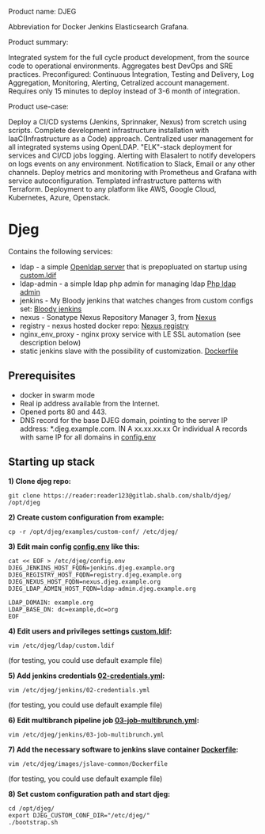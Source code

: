 Product name: DJEG

Abbreviation for Docker Jenkins Elasticsearch Grafana.

Product summary:

Integrated system for the full cycle product development, from the source code to operational environments.
Aggregates best DevOps and SRE practices.
Preconfigured: Continuous Integration, Testing and Delivery, Log Aggregation,
Monitoring, Alerting, Cetralized account management.
Requires only 15 minutes to deploy instead of 3-6 month of integration.

Product use-case:

Deploy a CI/CD systems (Jenkins, Sprinnaker, Nexus) from scretch using scripts.
Complete development infrastructure installation with IaaC(Infrastructure as a Code) approach.
Centralized user management for all integrated systems using OpenLDAP.
"ELK"-stack deployment for services and CI/CD jobs logging. 
Alerting with Elasalert to notify developers on logs events on any environment.
Notification to Slack, Email or any other channels.
Deploy metrics and monitoring with Prometheus and Grafana with service autoconfiguration.
Templated infrastructure patterns with Terraform.
Deployment to any platform like AWS, Google Cloud, Kubernetes, Azure, Openstack.

# Djeg

Contains the following services:
* ldap - a simple [Openldap server](https://github.com/osixia/docker-openldap) that is prepopluated on startup using [custom.ldif](examples/custom-conf/ldap/custom.ldif)
* ldap-admin - a simple ldap php admin for managing ldap [Php ldap admin](https://github.com/osixia/docker-phpLDAPadmin)
* jenkins - My Bloody jenkins that watches changes from custom configs set: [Bloody jenkins](https://github.com/odavid/my-bloody-jenkins)
* nexus - Sonatype Nexus Repository Manager 3, from [Nexus](https://hub.docker.com/r/sonatype/nexus3/)
* registry - nexus hosted docker repo: [Nexus registry](https://help.sonatype.com/repomanager3/private-registry-for-docker)
* nginx_env_proxy - nginx proxy service with LE SSL automation (see description below)
* static jenkins slave with the possibility of customization. [Dockerfile](examples/custom-conf/images/jslave-common/Dockerfile)

## Prerequisites
* docker in swarm mode
* Real ip address available from the Internet.
* Opened ports 80 and 443.
* DNS record for the base DJEG domain, pointing to the server IP address:
  *.djeg.example.com. IN A xx.xx.xx.xx
  Or individual A records with same IP for all domains in [config.env](examples/custom-conf/config.env)

## Starting up stack

**1) Clone djeg repo:**
```shell
git clone https://reader:reader123@gitlab.shalb.com/shalb/djeg/ /opt/djeg
```

**2) Create custom configuration from example:**
```shell
cp -r /opt/djeg/examples/custom-conf/ /etc/djeg/
```

**3) Edit main config [config.env](examples/custom-conf/config.env) like this:**
```shell
cat << EOF > /etc/djeg/config.env
DJEG_JENKINS_HOST_FQDN=jenkins.djeg.example.org
DJEG_REGISTRY_HOST_FQDN=registry.djeg.example.org
DJEG_NEXUS_HOST_FQDN=nexus.djeg.example.org
DJEG_LDAP_ADMIN_HOST_FQDN=ldap-admin.djeg.example.org

LDAP_DOMAIN: example.org
LDAP_BASE_DN: dc=example,dc=org
EOF
```

**4) Edit users and privileges settings [custom.ldif](examples/custom-conf/ldap/custom.ldif):**
```shell
vim /etc/djeg/ldap/custom.ldif
```
(for testing, you could use default example file)

**5) Add jenkins credentials [02-credentials.yml](examples/custom-conf/jenkins/02-credentials.yml):**
```shell
vim /etc/djeg/jenkins/02-credentials.yml
```
(for testing, you could use default example file)

**6) Edit multibranch pipeline job [03-job-multibrunch.yml](examples/custom-conf/jenkins/03-job-multibrunch.yml):**
```shell
vim /etc/djeg/jenkins/03-job-multibrunch.yml
```

**7) Add the necessary software to jenkins slave container [Dockerfile](examples/custom-conf/images/jslave-common/Dockerfile):**
```shell
vim /etc/djeg/images/jslave-common/Dockerfile
```
(for testing, you could use default example file)

**8) Set custom configuration path and start djeg:**
```shell
cd /opt/djeg/
export DJEG_CUSTOM_CONF_DIR="/etc/djeg/"
./bootstrap.sh
```